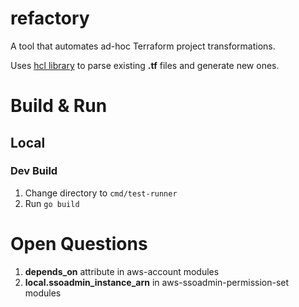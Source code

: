 refactory
=================

A tool that automates ad-hoc Terraform project transformations.

Uses [hcl library](https://github.com/hashicorp/hcl) to parse
existing **.tf** files and generate new ones.


# Build & Run

## Local

### Dev Build

1. Change directory to `cmd/test-runner`
2. Run `go build`

# Open Questions

1. **depends_on** attribute in aws-account modules
2. **local.ssoadmin_instance_arn** in aws-ssoadmin-permission-set modules